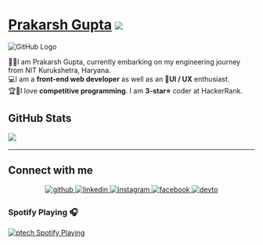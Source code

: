 # ![](https://github.com/Akash-Salvi/Akash-Salvi/blob/master/Hello(1).gif)[Prakarsh Gupta](https://github.com/ptechofficial) <img src="https://raw.githubusercontent.com/MartinHeinz/MartinHeinz/master/wave.gif" width="30px">
![GitHub Logo](https://github.com/ptechofficial/ptechofficial.github.io/blob/main/assets/Prakarsh%20Gupta%20cover%20image.png)

👨‍🎓I am Prakarsh Gupta, currently embarking on my engineering journey from NIT Kurukshetra, Haryana. <br />
💻I am a **front-end web developer** as well as an 📱**UI / UX** enthusiast.<br />
🏆🥇I love **competitive programming**. I am **3-star⭐️** coder at HackerRank.<br />



## GitHub Stats <br />
<img src="https://github-readme-stats.vercel.app/api?username=ptechofficial&&show_icons=true&title_color=ff9f1c&icon_color=ffbf69&text_color=37323e&bg_color=ffffff" />

 
 ---

## Connect with me  
<div align="center">
 <a href="https://github.com/ptechofficial" target="_blank">
<img src=https://img.shields.io/badge/GitHub-100000?style=for-the-badge&logo=github&logoColor=white alt=github style="margin-bottom: 5px;" />
</a>
 <a href="https://www.linkedin.com/in/prakarshgupta/" target="_blank">
<img src=https://img.shields.io/badge/linkedin-%231E77B5.svg?&style=for-the-badge&logo=linkedin&logoColor=white alt=linkedin style="margin-bottom: 5px;" />
 </a>
<a href="https://instagram.com/prakkarshh" target="_blank">
<img src=https://img.shields.io/badge/instagram-%23000000.svg?&style=for-the-badge&logo=instagram&logoColor=white alt=instagram style="margin-bottom: 5px;" />
</a>
 <a href="https://www.facebook.com/prakarshguptaofficial/" target="_blank">
<img src=https://img.shields.io/badge/facebook-%232E87FB.svg?&style=for-the-badge&logo=facebook&logoColor=white alt=facebook style="margin-bottom: 5px;" />
</a>
 <a href="https://www.hackerrank.com/ptechofficial" target="_blank">
<img src=https://img.shields.io/badge/HackerRank-%2308090A.svg?&style=for-the-badge&logo=hackerrank&logoColor=white alt=devto style="margin-bottom: 5px;" />
</a> 


</div>

### Spotify Playing 🎧

[<img src="https://now-playing-codestackr.vercel.app/api/spotify-playing" alt="ptech Spotify Playing" width="350" />](https://open.spotify.com/user/swyqyimdc12jajde4vpwd2x1b)




